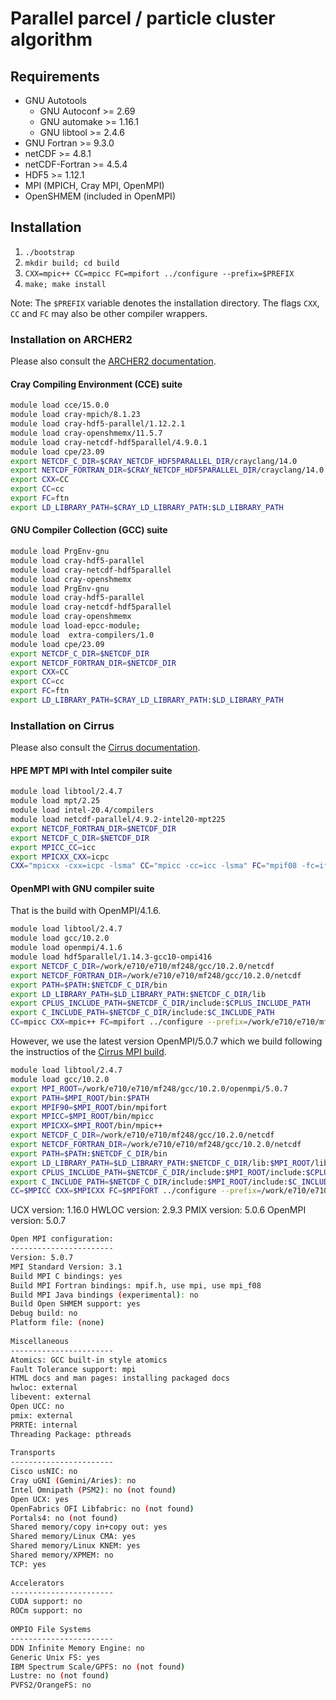 # Parallel parcel / particle cluster algorithm

## Requirements
* GNU Autotools
    - GNU Autoconf >= 2.69
    - GNU automake >= 1.16.1
    - GNU libtool >= 2.4.6
* GNU Fortran >= 9.3.0
* netCDF >= 4.8.1
* netCDF-Fortran >= 4.5.4
* HDF5 >= 1.12.1
* MPI (MPICH, Cray MPI, OpenMPI)
* OpenSHMEM (included in OpenMPI)

## Installation
1. `./bootstrap`
2. `mkdir build; cd build`
3. `CXX=mpic++ CC=mpicc FC=mpifort ../configure --prefix=$PREFIX`
4. `make; make install`

Note: The `$PREFIX` variable denotes the installation directory. The flags `CXX`, `CC` and `FC` may also be other compiler wrappers.

### Installation on ARCHER2
Please also consult the [ARCHER2 documentation](https://docs.archer2.ac.uk).

#### Cray Compiling Environment (CCE) suite
```bash
module load cce/15.0.0
module load cray-mpich/8.1.23
module load cray-hdf5-parallel/1.12.2.1
module load cray-openshmemx/11.5.7
module load cray-netcdf-hdf5parallel/4.9.0.1
module load cpe/23.09
export NETCDF_C_DIR=$CRAY_NETCDF_HDF5PARALLEL_DIR/crayclang/14.0
export NETCDF_FORTRAN_DIR=$CRAY_NETCDF_HDF5PARALLEL_DIR/crayclang/14.0
export CXX=CC
export CC=cc
export FC=ftn
export LD_LIBRARY_PATH=$CRAY_LD_LIBRARY_PATH:$LD_LIBRARY_PATH
```

#### GNU Compiler Collection (GCC) suite
```bash
module load PrgEnv-gnu
module load cray-hdf5-parallel
module load cray-netcdf-hdf5parallel
module load cray-openshmemx
module load PrgEnv-gnu
module load cray-hdf5-parallel
module load cray-netcdf-hdf5parallel
module load cray-openshmemx
module load load-epcc-module;
module load  extra-compilers/1.0
module load cpe/23.09
export NETCDF_C_DIR=$NETCDF_DIR
export NETCDF_FORTRAN_DIR=$NETCDF_DIR
export CXX=CC
export CC=cc
export FC=ftn
export LD_LIBRARY_PATH=$CRAY_LD_LIBRARY_PATH:$LD_LIBRARY_PATH
```


### Installation on Cirrus
Please also consult the [Cirrus documentation](https://docs.cirrus.ac.uk/user-guide/development/).

#### HPE MPT MPI with Intel compiler suite
```bash
module load libtool/2.4.7
module load mpt/2.25
module load intel-20.4/compilers
module load netcdf-parallel/4.9.2-intel20-mpt225
export NETCDF_FORTRAN_DIR=$NETCDF_DIR
export NETCDF_C_DIR=$NETCDF_DIR
export MPICC_CC=icc
export MPICXX_CXX=icpc
CXX="mpicxx -cxx=icpc -lsma" CC="mpicc -cc=icc -lsma" FC="mpif08 -fc=ifort -lsma" ../configure --prefix=$PREFIX
```

<!-- #### Intel MPI with Intel compiler suite
```bash
module load intel-20.4/mpi
module load intel-20.4/compilers
module load netcdf-parallel/4.9.2-intel20-impi20
export NETCDF_C_DIR=$NETCDF_DIR
export NETCDF_FORTRAN_DIR=$NETCDF_DIR
CXX=mpiicpc CC=mpiicc FC=mpiifort ../configure
```
-->

#### OpenMPI with GNU compiler suite

That is the build with OpenMPI/4.1.6.
```bash
module load libtool/2.4.7
module load gcc/10.2.0
module load openmpi/4.1.6
module load hdf5parallel/1.14.3-gcc10-ompi416
export NETCDF_C_DIR=/work/e710/e710/mf248/gcc/10.2.0/netcdf
export NETCDF_FORTRAN_DIR=/work/e710/e710/mf248/gcc/10.2.0/netcdf
export PATH=$PATH:$NETCDF_C_DIR/bin
export LD_LIBRARY_PATH=$LD_LIBRARY_PATH:$NETCDF_C_DIR/lib
export CPLUS_INCLUDE_PATH=$NETCDF_C_DIR/include:$CPLUS_INCLUDE_PATH
export C_INCLUDE_PATH=$NETCDF_C_DIR/include:$C_INCLUDE_PATH
CC=mpicc CXX=mpic++ FC=mpifort ../configure --prefix=/work/e710/e710/mf248/gnu
```

However, we use the latest version OpenMPI/5.0.7 which we build following the
instructios of the [Cirrus MPI build](https://github.com/hpc-uk/build-instructions/blob/main/libs/openmpi/build_openmpi_5.0.0_cirrus_gcc10.md).

```bash
module load libtool/2.4.7
module load gcc/10.2.0
export MPI_ROOT=/work/e710/e710/mf248/gcc/10.2.0/openmpi/5.0.7
export PATH=$MPI_ROOT/bin:$PATH
export MPIF90=$MPI_ROOT/bin/mpifort
export MPICC=$MPI_ROOT/bin/mpicc
export MPICXX=$MPI_ROOT/bin/mpic++
export NETCDF_C_DIR=/work/e710/e710/mf248/gcc/10.2.0/netcdf
export NETCDF_FORTRAN_DIR=/work/e710/e710/mf248/gcc/10.2.0/netcdf
export PATH=$PATH:$NETCDF_C_DIR/bin
export LD_LIBRARY_PATH=$LD_LIBRARY_PATH:$NETCDF_C_DIR/lib:$MPI_ROOT/lib
export CPLUS_INCLUDE_PATH=$NETCDF_C_DIR/include:$MPI_ROOT/include:$CPLUS_INCLUDE_PATH
export C_INCLUDE_PATH=$NETCDF_C_DIR/include:$MPI_ROOT/include:$C_INCLUDE_PATH
CC=$MPICC CXX=$MPICXX FC=$MPIFORT ../configure --prefix=/work/e710/e710/mf248/gnu
```

UCX version: 1.16.0
HWLOC version: 2.9.3
PMIX version: 5.0.6
OpenMPI version: 5.0.7
```bash
Open MPI configuration:
-----------------------
Version: 5.0.7
MPI Standard Version: 3.1
Build MPI C bindings: yes
Build MPI Fortran bindings: mpif.h, use mpi, use mpi_f08
Build MPI Java bindings (experimental): no
Build Open SHMEM support: yes
Debug build: no
Platform file: (none)
 
Miscellaneous
-----------------------
Atomics: GCC built-in style atomics
Fault Tolerance support: mpi
HTML docs and man pages: installing packaged docs
hwloc: external
libevent: external
Open UCC: no
pmix: external
PRRTE: internal
Threading Package: pthreads
 
Transports
-----------------------
Cisco usNIC: no
Cray uGNI (Gemini/Aries): no
Intel Omnipath (PSM2): no (not found)
Open UCX: yes
OpenFabrics OFI Libfabric: no (not found)
Portals4: no (not found)
Shared memory/copy in+copy out: yes
Shared memory/Linux CMA: yes
Shared memory/Linux KNEM: yes
Shared memory/XPMEM: no
TCP: yes
 
Accelerators
-----------------------
CUDA support: no
ROCm support: no
 
OMPIO File Systems
-----------------------
DDN Infinite Memory Engine: no
Generic Unix FS: yes
IBM Spectrum Scale/GPFS: no (not found)
Lustre: no (not found)
PVFS2/OrangeFS: no
```
